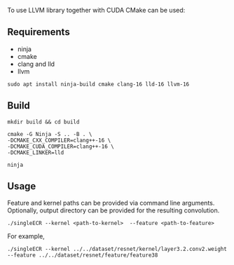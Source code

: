 
To use LLVM library together with CUDA CMake can be used:
## Requirements 
- ninja
- cmake
- clang and lld
- llvm

```shell
sudo apt install ninja-build cmake clang-16 lld-16 llvm-16
```

## Build

```shell
mkdir build && cd build

cmake -G Ninja -S .. -B . \
-DCMAKE_CXX_COMPILER=clang++-16 \
-DCMAKE_CUDA_COMPILER=clang++-16 \
-DCMAKE_LINKER=lld

ninja
```
## Usage
Feature and kernel paths can be provided via command line arguments. Optionally, output directory can be provided for the resulting convolution.

```shell
./singleECR --kernel <path-to-kernel>  --feature <path-to-feature>
```
For example,

```shell
./singleECR --kernel ../../dataset/resnet/kernel/layer3.2.conv2.weight  --feature ../../dataset/resnet/feature/feature38
```


